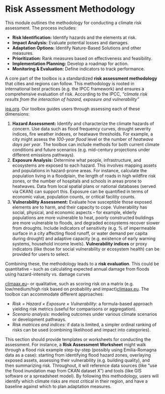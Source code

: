 # Risk Assessment Methodology

This module outlines the methodology for conducting a climate risk assessment. The process includes:

* **Risk Identification:** Identify hazards and the elements at risk.
* **Impact Analysis:** Evaluate potential losses and damages.
* **Adaptation Options:** Identify Nature-Based Solutions and other measures.
* **Prioritization:** Rank measures based on effectiveness and feasibility.
* **Implementation Planning:** Develop a roadmap for action.
* **Monitoring & Evaluation:** Define indicators to track performance.

A core part of the toolbox is a standardized **risk assessment methodology** that cities and regions can follow. This methodology is rooted in international best practices (e.g. the IPCC framework) and ensures a comprehensive evaluation of risk. According to the IPCC, _“climate risk results from the interaction of hazard, exposure and vulnerability”_&#x200B;

[iea.org](https://www.iea.org/reports/climate-resilience-policy-indicator/climate-hazard-assessment). Our toolbox guides users through assessing each of these dimensions:

1. **Hazard Assessment:** Identify and characterize the climate hazards of concern. Use data such as flood frequency curves, drought severity indices, fire weather indexes, or heatwave thresholds. For example, a city might assess the _100-year flood_ level or the number of _heatwave days per year_. The toolbox can include methods for both current climate conditions and future scenarios (e.g. mid-century projections under different emissions pathways).
2. **Exposure Analysis:** Determine what people, infrastructure, and ecosystems are exposed to each hazard. This involves mapping assets and populations in hazard-prone areas. For instance, calculate the population living in a floodplain, the length of roads in high wildfire risk zones, or the number of hospitals and schools in areas prone to heatwaves. Data from local spatial plans or national databases (served via CKAN) can support this. Exposure can be quantified in terms of economic value, population counts, or critical facility counts.
3. **Vulnerability Assessment:** Evaluate how susceptible those exposed elements are to harm, and their capacity to cope. Vulnerability has social, physical, and economic aspects – for example, elderly populations are more vulnerable to heat, poorly constructed buildings are more vulnerable to floods, and degraded ecosystems recover slower from droughts. Include indicators of sensitivity (e.g. % of impermeable surface in a city affecting flood runoff, or water demand per capita during drought) and adaptive capacity (e.g. existence of early warning systems, household income levels). **Vulnerability indices** or proxy indicators (like those for social vulnerability or ecosystem health) can be provided for users to select.

Combining these, the methodology leads to a **risk evaluation**. This could be quantitative – such as calculating expected annual damage from floods using hazard-intensity vs. damage curves​

[climaax.eu](https://www.climaax.eu/handbook/toolbox/)– or qualitative, such as scoring risk on a matrix (e.g. low/medium/high risk based on probability and impact)​[climaax.eu](https://www.climaax.eu/handbook/toolbox/). The toolbox can accommodate different approaches:

* _Risk = Hazard × Exposure × Vulnerability:_ a formula-based approach yielding risk metrics (useful for comparisons or aggregation).
* _Scenario analysis:_ modeling outcomes under various climate scenarios or development pathways.
* _Risk matrices and indices:_ if data is limited, a simpler ordinal ranking of risks can be used (combining likelihood and impact into categories).

This section should provide templates or worksheets for conducting the assessment. For instance, a **Risk Assessment Worksheet** might walk through a flood risk example step-by-step (possibly using Emilia-Romagna data as a case): starting from identifying flood hazard zones, overlaying exposed assets, assessing their vulnerability (e.g. building quality), and then summarizing risk. Throughout, it will reference data sources (like “use the flood inundation map from CKAN dataset X”) and tools (like GIS software or a spreadsheet model). By following this methodology, users will identify which climate risks are most critical in their region, and have a baseline against which to plan adaptation measures.
